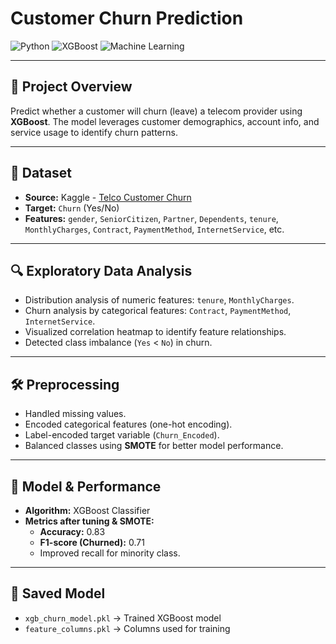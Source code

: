# Customer Churn Prediction

![Python](https://img.shields.io/badge/Python-3.12-blue) ![XGBoost](https://img.shields.io/badge/XGBoost-GradientBoosting-orange) ![Machine Learning](https://img.shields.io/badge/Machine%20Learning-Supervised-green)

---

## 📌 Project Overview
Predict whether a customer will churn (leave) a telecom provider using **XGBoost**. The model leverages customer demographics, account info, and service usage to identify churn patterns.

---

## 📂 Dataset
- **Source:** Kaggle - [Telco Customer Churn](https://www.kaggle.com/blastchar/telco-customer-churn)
- **Target:** `Churn` (Yes/No)
- **Features:** `gender`, `SeniorCitizen`, `Partner`, `Dependents`, `tenure`, `MonthlyCharges`, `Contract`, `PaymentMethod`, `InternetService`, etc.

---

## 🔍 Exploratory Data Analysis
- Distribution analysis of numeric features: `tenure`, `MonthlyCharges`.
- Churn analysis by categorical features: `Contract`, `PaymentMethod`, `InternetService`.
- Visualized correlation heatmap to identify feature relationships.
- Detected class imbalance (`Yes` < `No`) in churn.

---

## 🛠 Preprocessing
- Handled missing values.
- Encoded categorical features (one-hot encoding).
- Label-encoded target variable (`Churn_Encoded`).
- Balanced classes using **SMOTE** for better model performance.

---

## 🧠 Model & Performance
- **Algorithm:** XGBoost Classifier
- **Metrics after tuning & SMOTE:**
  - **Accuracy:** 0.83
  - **F1-score (Churned):** 0.71
  - Improved recall for minority class.

---

## 💾 Saved Model
- `xgb_churn_model.pkl` → Trained XGBoost model  
- `feature_columns.pkl` → Columns used for training  

